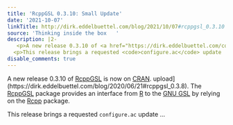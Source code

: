 ```yaml
---
title: 'RcppGSL 0.3.10: Small Update'
date: '2021-10-07'
linkTitle: http://dirk.eddelbuettel.com/blog/2021/10/07#rcppgsl_0.3.10
source: 'Thinking inside the box   '
description: |2-
   <p>A new release 0.3.10 of <a href="https://dirk.eddelbuettel.com/code/rcpp.gsl.html">RcppGSL</a> is now on <a href="htts://cran.r-project.org">CRAN</a>. upload](https://dirk.eddelbuettel.com/blog/2020/06/21#rcppgsl_0.3.8). The <a href="https://dirk.eddelbuettel.com/code/rcpp.gsl.html">RcppGSL</a> package provides an interface from <a href="https://www.r-project.org">R</a> to the <a href="https://www.gnu.org/software/gsl/">GNU GSL</a> by relying on the <a href="https://dirk.eddelbuettel.com/code/rcpp.html">Rcpp</a> package.</p>
  <p>This release brings a requested <code>configure.ac</code> update  ...
disable_comments: true
---
```

 <p>A new release 0.3.10 of <a href="https://dirk.eddelbuettel.com/code/rcpp.gsl.html">RcppGSL</a> is now on <a href="htts://cran.r-project.org">CRAN</a>. upload](https://dirk.eddelbuettel.com/blog/2020/06/21#rcppgsl_0.3.8). The <a href="https://dirk.eddelbuettel.com/code/rcpp.gsl.html">RcppGSL</a> package provides an interface from <a href="https://www.r-project.org">R</a> to the <a href="https://www.gnu.org/software/gsl/">GNU GSL</a> by relying on the <a href="https://dirk.eddelbuettel.com/code/rcpp.html">Rcpp</a> package.</p>
<p>This release brings a requested <code>configure.ac</code> update  ...